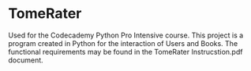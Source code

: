 # TomeRater
Used for the Codecademy Python Pro Intensive course.
This project is a program created in Python for the interaction of Users and Books.
The functional requirements may be found in the TomeRater Instrucstion.pdf document.
